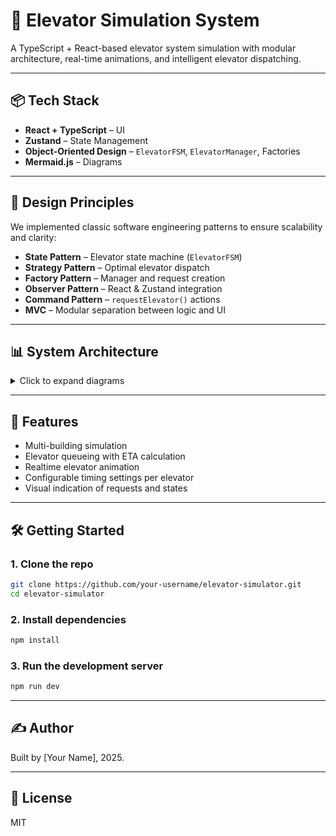 # 🚀 Elevator Simulation System

A TypeScript + React-based elevator system simulation with modular architecture, real-time animations, and intelligent elevator dispatching.

---

## 📦 Tech Stack

- **React + TypeScript** – UI
- **Zustand** – State Management
- **Object-Oriented Design** – `ElevatorFSM`, `ElevatorManager`, Factories
- **Mermaid.js** – Diagrams

---

## 📐 Design Principles

We implemented classic software engineering patterns to ensure scalability and clarity:

- **State Pattern** – Elevator state machine (`ElevatorFSM`)
- **Strategy Pattern** – Optimal elevator dispatch
- **Factory Pattern** – Manager and request creation
- **Observer Pattern** – React & Zustand integration
- **Command Pattern** – `requestElevator()` actions
- **MVC** – Modular separation between logic and UI

---

## 📊 System Architecture

<details>
<summary>Click to expand diagrams</summary>

### 🔁 Design Patterns Overview
```mermaid
graph TD
State[🧠 State Pattern<br>ElevatorFSM controls state] --> FSM[🚪 ElevatorFSM]
Strategy[🎯 Strategy Pattern<br>Dispatch algorithm] --> Manager[🧠 ElevatorManager]
Factory[🏭 Factory Pattern<br>Factories for managers & requests] --> Factories[🛠 Factories]
Observer[👀 Observer Pattern<br>Zustand + React] --> Zustand[📦 Zustand Store]
Composition[🧩 Component Composition<br>React UI structure] --> React[⚛️ React Components]
Command[📥 Command Pattern<br>requestElevator()] --> Manager
Command --> FSM
MVC[📐 MVC Pattern<br>Model + View + Controller] --> FSM
MVC --> React
MVC --> Zustand
```

### 🧠 ElevatorFSM – State Transitions
```mermaid
stateDiagram-v2
  [*] --> IDLE
  IDLE --> MOVING_UP : if currentFloor < target
  IDLE --> MOVING_DOWN : if currentFloor > target
  MOVING_UP --> STOPPED_AT_FLOOR : if reached target
  MOVING_DOWN --> STOPPED_AT_FLOOR : if reached target
  STOPPED_AT_FLOOR --> IDLE : after door close + activity
```

### ⏱ Tick Flow – Simulation Clock Cycle
```mermaid
graph TD
  Tick[⏱ tick()] --> UpdateFSM[🔁 Update Each ElevatorFSM]
  UpdateFSM --> TimeForward[⏩ Advance Sim Time]
  TimeForward --> UpdateFloorStatuses[📊 updateFloorStatuses()]
```

### 🧱 Component Hierarchy
```mermaid
graph TD
  App[🏗 BuildingContainer]
  App --> Building[🏢 Building]
  Building --> FloorItem[🧍 FloorItem]
  FloorItem --> Floor[🟫 Floor]
  Building --> ElevatorVisual[🚀 ElevatorVisual]
  ElevatorVisual --> Elevator[⬛ Elevator]
  Elevator --> ElevatorDoor[🚪 ElevatorDoor]
```

### 🧩 Zustand + FSM Data Flow
```mermaid
graph TD
  Floor --> Store[📦 SimulationStore]
  Store --> Manager[🧠 ElevatorManager]
  Manager --> FSM[🚪 ElevatorFSM]
  FSM --> Timing[⏱ ElevatorTimingManager]
  ElevatorVisual --> FSM
  FSM --> Store
```

### 📥 RequestElevator Flow
```mermaid
graph TD
  UserClick[👆 User clicks Call Button] --> CallFunc[📞 Floor.onRequest()]
  CallFunc --> StoreFunc[🧭 SimulationStore.requestElevator()]
  StoreFunc --> ManagerDispatch[🧠 ElevatorManager.handleRequest()]
  ManagerDispatch --> AssignFSM[🚪 ElevatorFSM.addStop()]
  AssignFSM --> UpdateFloorStatus[📊 updateFloorStatuses()]
```

### 🧑‍💼 Activity Diagram – Elevator Request Handling
```mermaid
flowchart TD
  Start([Start]) --> ButtonPress[User presses Floor Button]
  ButtonPress --> requestElevator[Store: requestElevator()]
  requestElevator --> handleRequest[Manager: handleRequest()]
  handleRequest --> bestElevator[Select best ElevatorFSM]
  bestElevator --> addStop[ElevatorFSM: addStop()]
  addStop --> UpdateStatus[updateFloorStatuses()]
  UpdateStatus --> End([End])
```
</details>

---

## 🧪 Features

- Multi-building simulation
- Elevator queueing with ETA calculation
- Realtime elevator animation
- Configurable timing settings per elevator
- Visual indication of requests and states

---

## 🛠 Getting Started

### 1. Clone the repo
```bash
git clone https://github.com/your-username/elevator-simulator.git
cd elevator-simulator
```

### 2. Install dependencies
```bash
npm install
```

### 3. Run the development server
```bash
npm run dev
```

---

## ✍️ Author

Built by [Your Name], 2025.

---

## 📜 License

MIT
